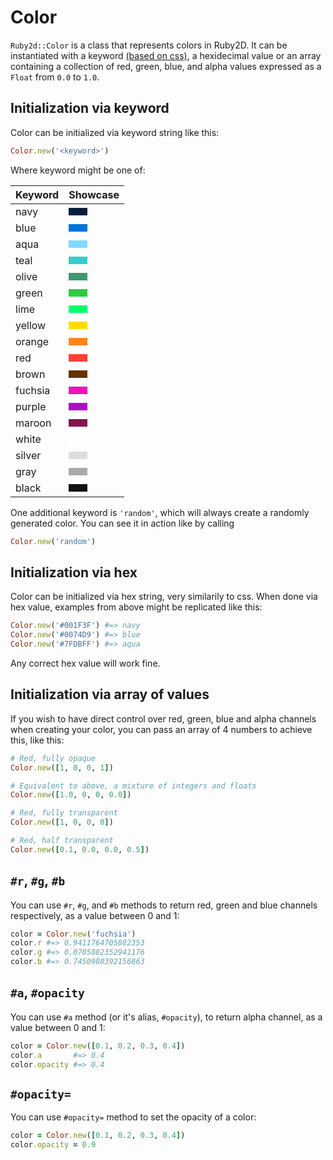 # Color

`Ruby2d::Color` is a class that represents colors in Ruby2D. It can be instantiated with a keyword [(based on css)](http://clrs.cc/), a hexidecimal value or an array containing a collection of red, green, blue, and alpha values expressed as a `Float` from `0.0` to `1.0`.

## Initialization via keyword

Color can be initialized via keyword string like this:

```ruby
Color.new('<keyword>')
```

<style>
  .showcase {
    height: 12px;
    width: 30px;
  }
</style>

Where keyword might be one of:

| Keyword | Showcase |
|-----------|-------------|
| navy | <div class='showcase' style='background-color: #001F3F'></div>|
| blue| <div class='showcase' style='background-color: #0074D9'></div>|
| aqua| <div class='showcase' style='background-color: #7FDBFF'></div>|
| teal| <div class='showcase' style='background-color: #39CCCC'></div>|
| olive| <div class='showcase' style='background-color: #3D9970'></div>|
| green| <div class='showcase' style='background-color: #2ECC40'></div>|
| lime| <div class='showcase' style='background-color: #01FF70'></div>|
| yellow| <div class='showcase' style='background-color: #FFDC00'></div>|
| orange| <div class='showcase' style='background-color: #FF851B'></div>|
| red| <div class='showcase' style='background-color: #FF4136'></div>|
| brown| <div class='showcase' style='background-color: #663300'></div>|
| fuchsia| <div class='showcase' style='background-color: #F012BE'></div>|
| purple| <div class='showcase' style='background-color: #B10DC9'></div>|
| maroon| <div class='showcase' style='background-color: #85144B'></div>|
| white| <div class='showcase' style='background-color: #FFFFFF'></div>|
| silver| <div class='showcase' style='background-color: #DDDDDD'></div>|
| gray| <div class='showcase' style='background-color: #AAAAAA'></div>|
| black| <div class='showcase' style='background-color: #111111'></div>|

One additional keyword is `'random'`, which will always create a randomly generated color. You can see it in action like by calling

```ruby
Color.new('random')
```

## Initialization via hex

Color can be initialized via hex string, very similarily to css. When done via hex value, examples from above might be replicated like this:

```ruby
Color.new('#001F3F') #=> navy
Color.new('#0074D9') #=> blue
Color.new('#7FDBFF') #=> aqua
```

Any correct hex value will work fine.

## Initialization via array of values

If you wish to have direct control over red, green, blue and alpha channels when creating your color, you can pass an array of 4 numbers to achieve this, like this:

```ruby
# Red, fully opaque
Color.new([1, 0, 0, 1])

# Equivalent to above, a mixture of integers and floats
Color.new([1.0, 0, 0, 0.0])

# Red, fully transparent
Color.new([1, 0, 0, 0])

# Red, half transparent
Color.new([0.1, 0.0, 0.0, 0.5])
```

## `#r`, `#g`, `#b`

You can use `#r`, `#g`, and `#b` methods to return red, green and blue channels respectively, as a value between 0 and 1:

```ruby
color = Color.new('fuchsia')
color.r #=> 0.9411764705882353
color.g #=> 0.0705882352941176
color.b #=> 0.7450980392156863
```

## `#a`, `#opacity`

You can use `#a` method (or it's alias, `#opacity`), to return alpha channel, as a value between 0 and 1:

```ruby
color = Color.new([0.1, 0.2, 0.3, 0.4])
color.a       #=> 0.4
color.opacity #=> 0.4
```

## `#opacity=`

You can use `#opacity=` method to set the opacity of a color:

```ruby
color = Color.new([0.1, 0.2, 0.3, 0.4])
color.opacity = 0.9
```

